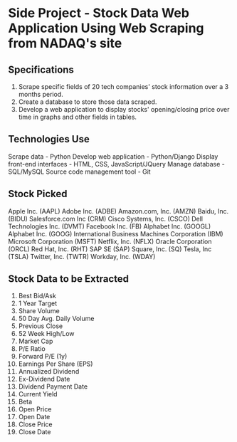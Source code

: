 Side Project - Stock Data Web Application Using Web Scraping from NADAQ's site
=========================================================================

## Specifications

1. Scrape specific fields of 20 tech companies' stock information over a 3 months period.
2. Create a database to store those data scraped.
3. Develop a web application to display stocks' opening/closing price over time in graphs and
other fields in tables.

## Technologies Use

Scrape data - Python
Develop web application - Python/Django
Display front-end interfaces - HTML, CSS, JavaScript/JQuery
Manage database - SQL/MySQL
Source code management tool - Git

## Stock Picked

Apple Inc. (AAPL)
Adobe Inc. (ADBE)
Amazon.com, Inc. (AMZN)
Baidu, Inc. (BIDU)
Salesforce.com Inc (CRM)
Cisco Systems, Inc. (CSCO)
Dell Technologies Inc. (DVMT)
Facebook Inc. (FB)
Alphabet Inc. (GOOGL)
Alphabet Inc. (GOOG)
International Business Machines Corporation (IBM)
Microsoft Corporation (MSFT)
Netflix, Inc. (NFLX)
Oracle Corporation (ORCL)
Red Hat, Inc. (RHT)
SAP SE (SAP)
Square, Inc. (SQ)
Tesla, Inc (TSLA)
Twitter, Inc. (TWTR)
Workday, Inc. (WDAY)

## Stock Data to be Extracted

1. Best Bid/Ask
2. 1 Year Target
3. Share Volume
4. 50 Day Avg. Daily Volume
5. Previous Close
6. 52 Week High/Low
7. Market Cap
8. P/E Ratio
9. Forward P/E (1y)
10. Earnings Per Share (EPS)
11. Annualized Dividend
12. Ex-Dividend Date
13. Dividend Payment Date
14. Current Yield
15. Beta
16. Open Price
17. Open Date
18. Close Price
19. Close Date
